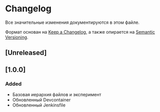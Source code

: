 # Changelog

Все значительные изменения документируются в этом файле.

Формат основан на [Keep a Changelog](https://keepachangelog.com/en/1.1.0/),
а также опирается на [Semantic Versioning](https://semver.org/spec/v2.0.0.html).

## [Unreleased]

## [1.0.0]

### Added

- Базовая иерархия файлов и эксперимент
- Обновленный Devcontainer
- Обновленный Jenkinsfile
